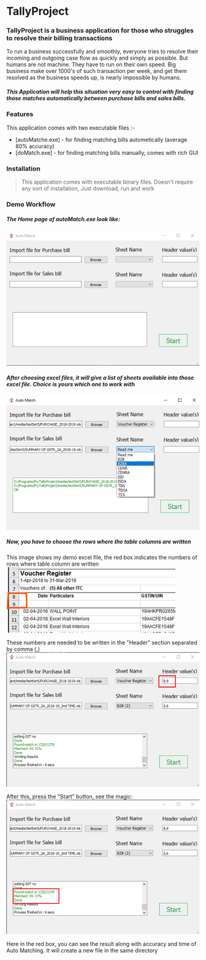 # TallyProject

### TallyProject is a business application for those who struggles to resolve their billing transactions 

To run a business successfully and smoothly, everyone tries to resolve their incoming and outgoing case flow as quickly and simply as possible. But humans are not machine. They have to run on their own speed. 
    Big business make over 1000's of such transaction per week, and get them resolved as the business speeds up, is nearly impossible by humans.

##### This Application will help this situation very easy to control with finding those matches automatically between purchase bills and sales bills. 
    
### Features

This application comes with two executable files :-

* [autoMatche.exe] - for finding matching bills autometically (average 80% accuracy)
* [doMatch.exe]    - for finding matching bills manually, comes with rich GUI

### Installation

>   This application comes with executable binary files. 
>   Doesn't require any sort of installation,
>   Just download, run and work

### Demo Workflow

##### The Home page of autoMatch.exe look like: 
![](readme/automatch_home.png)

##### After choosing excel files, it will give a list of sheets available into those excel file. Choice is yours which one to work with
![](readme/automatch_dropdown.png)

##### Now, you have to choose the rows where the table columns are written
This image shows my demo excel file, the red box indicates the numbers of rows where table column are written
![](readme/whatisheader.png)

These numbers are needed to be written in the "Header" section separated by comma (,)
![](readme/automatch_header.png)

After this, press the "Start" button, see the magic: 
![](readme/automatch_success_rate.png)

Here in the red box, you can see the result along with accuracy and time of Auto Matching. 
It will create a new file in the same directory





